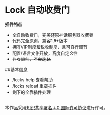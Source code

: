 # Lock 自动收费门

**插件特点**
* 全自动收费门，完美还原神话服务器收费锁
* 代码完全原创，兼容1.9+版本
* 拥有VIP制度和税收制度，且可自行调节
* 配置/语言文件开放，高度自定义性
* ~~作者很帅，不会跑路~~

##基本信息
* /locks help 查看帮助
* /locks reload 重载插件
* 剩下的全靠插件处理





<br />本作品采用<a rel="license" href="http://creativecommons.org/licenses/by/4.0/">知识共享署名 4.0 国际许可协议</a>进行许可。

